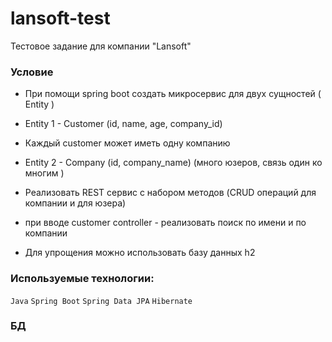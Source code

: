 # lansoft-test
Тестовое задание для компании "Lansoft"

### Условие
+ При помощи spring boot создать микросервис для двух сущностей ( Entity ) 
+ Entity 1 - Customer
(id, name, age, company_id)
+ Каждый customer может иметь одну компанию
+ Entity 2 - Company
(id, company_name)  (много юзеров, связь один ко многим )
 
+ Реализовать REST сервис с набором методов (CRUD операций для компании и для юзера)
+ при вводе customer controller - реализовать поиск по имени и по компании
+ Для упрощения можно использовать базу данных h2

### Используемые технологии:
```Java``` ```Spring Boot``` ```Spring Data JPA``` ```Hibernate```

### БД
